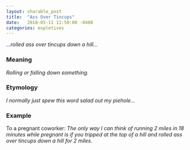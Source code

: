 ```yaml
---
layout: sharable_post
title:  "Ass Over Tincups"
date:   2018-05-11 11:50:00 -0400
categories: expletives
---
```


_...rolled ass over tincups down a hill..._

### Meaning

_Rolling or falling down something._

### Etymology

_I normally just spew this word salad out my piehole..._

### Example

To a pregnant coworker: _The only way I can think of running 2 miles in 18 minutes while pregnant is if you tripped at the top of a hill and rolled ass over tincups down a hill for 2 miles._
